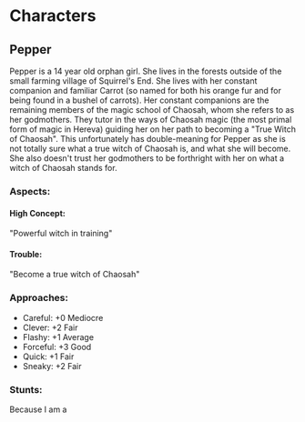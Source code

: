 # Characters

## Pepper

Pepper is a 14 year old orphan girl. She lives in the forests outside of the small farming village of Squirrel's End. She lives with her constant companion and familiar Carrot (so named for both his orange fur and for being found in a bushel of carrots). Her constant companions are the remaining members of the magic school of Chaosah, whom she refers to as her godmothers. They tutor in the ways of Chaosah magic (the most primal form of magic in Hereva) guiding her on her path to becoming a "True Witch of Chaosah". This unfortunately has double-meaning for Pepper as she is not totally sure what a true witch of Chaosah is, and what she will become. She also doesn't trust her godmothers to be forthright with her on what a witch of Chaosah stands for.

### Aspects:

#### High Concept:

"Powerful witch in training"

#### Trouble: 

"Become a true witch of Chaosah"

### Approaches:

* Careful: +0 Mediocre
* Clever: +2 Fair
* Flashy: +1 Average
* Forceful: +3 Good
* Quick: +1 Fair
* Sneaky: +2 Fair

### Stunts:

Because I am a 
